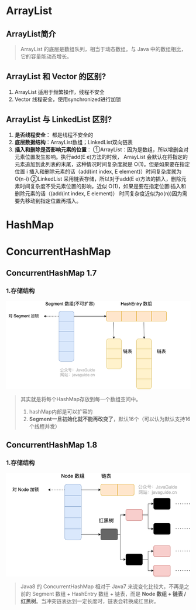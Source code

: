 # ArrayList
## ArrayList简介
> ArrayList 的底层是数组队列，相当于动态数组。与 Java 中的数组相比，它的容量能动态增长。


## ArrayList 和 Vector 的区别?
1. ArrayList 适用于频繁操作，线程不安全
2. Vector 线程安全，使用synchronized进行加锁




## ArrayList 与 LinkedList 区别?
1. **是否线程安全**： 都是线程不安全的
2. **底层数据结构**：ArrayList数组；LinkedList双向链表
3. **插入和删除是否影响元素的位置**：
   ①ArrayList：因为是数组，所以增删会对元素位置发生影响。执行add(E e)方法的时候， ArrayList 会默认在将指定的元素追加到此列表的末尾，这种情况时间复杂度就是 O(1)。但是如果要在指定位置 i 插入和删除元素的话（add(int index, E element)）时间复杂度就为 O(n-i)
   ②LinkedList 采用链表存储，所以对于add(E e)方法的插入，删除元素时间复杂度不受元素位置的影响，近似 O(1)，如果是要在指定位置i插入和删除元素的话（(add(int index, E element)） 时间复杂度近似为o(n))因为需要先移动到指定位置再插入。



# HashMap



# ConcurrentHashMap


## ConcurrentHashMap 1.7
### 1.存储结构
![](./img/2023-04-13-11-16-03.png)

> 其实就是将每个HashMap存放到每一个数组空间中。
> 1. hashMap内部是可以扩容的
> 2. **Segment一旦初始化就不能再改变了**，默认16个（可以认为默认支持16个线程并发）





## ConcurrentHashMap 1.8

### 1.存储结构
![](./img/2023-04-13-11-39-05.png)

>  Java8 的 ConcurrentHashMap 相对于 Java7 来说变化比较大，不再是之前的 Segment 数组 + HashEntry 数组 + 链表，而是 **Node 数组 + 链表 / 红黑树**。当冲突链表达到一定长度时，链表会转换成红黑树。


